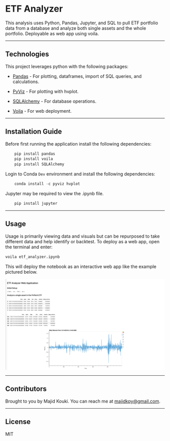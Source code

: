 # ETF Analyzer

This analysis uses Python, Pandas, Jupyter, and SQL to pull ETF portfolio data from a database and analyze both single assets and the whole portfolio. Deployable as web app using voila.

---

## Technologies

This project leverages python with the following packages:

* [Pandas](https://github.com/pandas-dev/pandas) - For plotting, dataframes, import of SQL queries, and calculations.

* [PyViz](https://github.com/pyviz/pyviz.org) - For plotting with hvplot.

* [SQLAlchemy](https://github.com/sqlalchemy/sqlalchemy) - For database operations.

* [Voila](https://github.com/voila-dashboards/voila) - For web deployment.

---

## Installation Guide

Before first running the application install the following dependencies:

```python
    pip install pandas
    pip install voila
    pip install SQLAlchemy
```

Login to Conda `Dev` environment and install the following dependencies:

```python
    conda install -c pyviz hvplot
```

Jupyter may be required to view the .ipynb file.

```python
    pip install jupyter
```

---

## Usage

Usage is primarily viewing data and visuals but can be repurposed to take different data and help identify or backtest. To deploy as a web app, open the terminal and enter:

```python
voila etf_analyzer.ipynb
```

This will deploy the notebook as an interactive web app like the example pictured below.

![Voila Example](./imgs/voila-1.png)

---

## Contributors

Brought to you by Majid Kouki. You can reach me at [majidkpy@gmail.com](mailto:majidkpy@gmail.com).

---

## License

MIT
